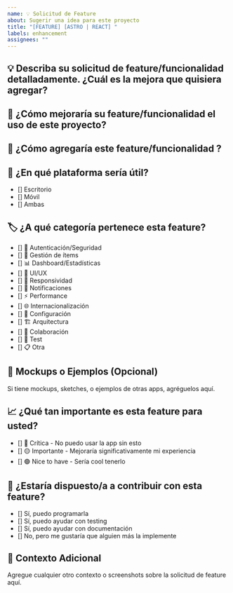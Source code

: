 ```yaml
---
name: 💡 Solicitud de Feature
about: Sugerir una idea para este proyecto
title: "[FEATURE] [ASTRO | REACT] "
labels: enhancement
assignees: ""
---
```


<!-- Agregue en el Título/Title para que rama es el BUG: ASTRO | REACT. La rama `main` es React -->

## 💡 Describa su solicitud de feature/funcionalidad detalladamente. ¿Cuál es la mejora que quisiera agregar?

<!-- Ej:
Agregar [...]. -->

## 🎯 ¿Cómo mejoraría su feature/funcionalidad el uso de este proyecto?

<!-- Ej:
Agregando esta funcionalidad se lograría [...]. -->

## 🔄 ¿Cómo agregaría este feature/funcionalidad ?

<!-- Ej:
Creando un componente que [...]. -->

## 📱 ¿En qué plataforma sería útil?

<!-- Si es Ambas, solo marque esa opción. Borre las opciones que no use -->

- [] Escritorio
- [] Móvil
- [] Ambas

## 🏷️ ¿A qué categoría pertenece esta feature?

<!-- Borre las opciones que no use -->

- [] 🔐 Autenticación/Seguridad
- [] 🍕 Gestión de ítems
- [] 📊 Dashboard/Estadísticas
- [] 🎨 UI/UX
- [] 📱 Responsividad
- [] 🔔 Notificaciones
- [] ⚡ Performance
- [] 🌐 Internacionalización
- [] 🔧 Configuración
- [] 🏗️ Arquitectura
- [] 🚀 Colaboración
- [] 🧪 Test
- [] 📋 Otra

## 🎨 Mockups o Ejemplos (Opcional)

 <!-- Borre esta sección si no aplica -->

Si tiene mockups, sketches, o ejemplos de otras apps, agréguelos aquí.

## 📈 ¿Qué tan importante es esta feature para usted?

 <!-- Borre las opciones que no use -->

- [] 🔴 Crítica - No puedo usar la app sin esto
- [] 🟡 Importante - Mejoraría significativamente mi experiencia
- [] 🟢 Nice to have - Sería cool tenerlo

## 🤝 ¿Estaría dispuesto/a a contribuir con esta feature?

 <!-- Borre las opciones que no use -->

- [] Sí, puedo programarla
- [] Sí, puedo ayudar con testing
- [] Sí, puedo ayudar con documentación
- [] No, pero me gustaría que alguien más la implemente

## 🔗 Contexto Adicional

 <!-- Borre esta sección si no aplica -->

Agregue cualquier otro contexto o screenshots sobre la solicitud de feature aquí.
